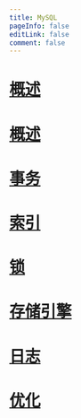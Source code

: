 ```yaml
---
title: MySQL
pageInfo: false
editLink: false
comment: false
---
```



# [概述](./summary.md)


# [概述](./summary.md)

# [事务](./transaction.md)

# [索引](./indexing.md)

# [锁](./lock.md)

# [存储引擎](./engine.md)

# [日志](./log.md)

# [优化](./optimize.md)

